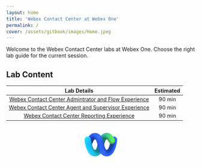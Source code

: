 ```yaml
---
layout: home
title: 'Webex Contact Center at Webex One'
permalink: /
cover: /assets/gitbook/images/Home.jpeg
---
```


Welcome to the Webex Contact Center labs at Webex One.
Choose the right lab guide for the current session.

## Lab Content

|                                        Lab Details                                        | Estimated |
| :---------------------------------------------------------------------------------------: | :-------: |
|  [Webex Contact Center Admintrator and Flow Experience ](/pages/Admin_flow_Experience/)   |  90 min   |
| [Webex Contact Center Agent and Supervisor Experience](/pages/AgentSupervisorExperience/) |  90 min   |
|         [Webex Contact Center Reporting Experience](/pages/ReportingExperience/)          |  90 min   |

<center><img src="/assets/gitbook/images/webex.png" width="100"></center>
